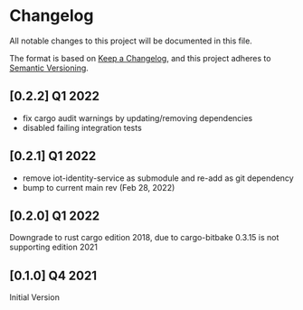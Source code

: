 # Changelog

All notable changes to this project will be documented in this file.

The format is based on [Keep a Changelog](https://keepachangelog.com/en/1.0.0/),
and this project adheres to [Semantic Versioning](https://semver.org/spec/v2.0.0.html).

## [0.2.2] Q1 2022

- fix cargo audit warnings by updating/removing dependencies
- disabled failing integration tests

## [0.2.1] Q1 2022

- remove iot-identity-service as submodule and re-add as git dependency
- bump to current main rev (Feb 28, 2022)

## [0.2.0] Q1 2022

Downgrade to rust cargo edition 2018, due to cargo-bitbake 0.3.15 is not supporting edition 2021

## [0.1.0] Q4 2021

Initial Version
